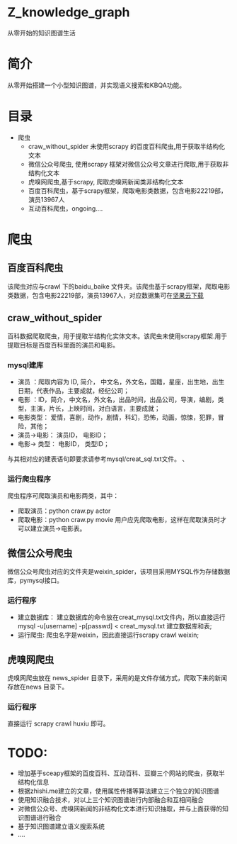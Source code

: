 # Z_knowledge_graph
从零开始的知识图谱生活

# 简介
从零开始搭建一个小型知识图谱，并实现语义搜索和KBQA功能。<br>

# 目录

* 爬虫
    * craw_without_spider 未使用scrapy 的百度百科爬虫,用于获取半结构化文本    
    * 微信公众号爬虫, 使用scrapy 框架对微信公众号文章进行爬取,用于获取非结构化文本    
    * 虎嗅网爬虫,基于scrapy, 爬取虎嗅网新闻类非结构化文本   
    * 百度百科爬虫，基于scrapy框架，爬取电影类数据，包含电影22219部，演员13967人    
    * 互动百科爬虫，ongoing....

# 爬虫

## 百度百科爬虫

该爬虫对应与crawl 下的baidu_baike 文件夹。该爬虫基于scrapy框架，爬取电影类数据，包含电影22219部，演员13967人，对应数据集可在[坚果云下载](https://www.jianguoyun.com/p/Dfga9AgQq_6CBxiw8Go)

## craw_without_spider

百科数据爬取爬虫，用于提取半结构化实体文本。该爬虫未使用scrapy框架.用于提取目标是百度百科里面的演员和电影。

### mysql建库
* 演员 ：爬取内容为 ID, 简介， 中文名，外文名，国籍，星座，出生地，出生日期，代表作品，主要成就，经纪公司；  
* 电影 ：ID，简介，中文名，外文名，出品时间，出品公司，导演，编剧，类型，主演，片长，上映时间，对白语言，主要成就；  
* 电影类型： 爱情，喜剧，动作，剧情，科幻，恐怖，动画，惊悚，犯罪，冒险，其他； 
* 演员->电影： 演员ID， 电影ID； 
* 电影-> 类型： 电影ID， 类型ID；

与其相对应的建表语句即要求请参考mysql/creat_sql.txt文件。  、
### 运行爬虫程序
爬虫程序可爬取演员和电影两类，其中：  
* 爬取演员：python craw.py actor 
* 爬取电影：python craw.py movie 
用户应先爬取电影，这样在爬取演员时才可以建立演员->电影表。

## 微信公众号爬虫
微信公众号爬虫对应的文件夹是weixin_spider，该项目采用MYSQL作为存储数据库，pymysql接口。

### 运行程序

* 建立数据库： 建立数据库的命令放在creat_mysql.txt文件内，所以直接运行 mysql -u[username] -p[passwd] < creat_mysql.txt 建立数据库和表; 
* 运行爬虫: 爬虫名字是weixin，因此直接运行scrapy crawl weixin;  

## 虎嗅网爬虫
虎嗅网爬虫放在 news_spider 目录下，采用的是文件存储方式，爬取下来的新闻存放在news 目录下。

### 运行程序

直接运行 scrapy crawl huxiu 即可。



# TODO:
* 增加基于sceapy框架的百度百科、互动百科、豆瓣三个网站的爬虫，获取半结构化信息    
* 根据zhishi.me建立的文章，使用属性传播等算法建立三个独立的知识图谱    
* 使用知识融合技术，对以上三个知识图谱进行内部融合和互相间融合    
* 对微信公众号、虎嗅网新闻的非结构化文本进行知识抽取，并与上面获得的知识图谱进行融合    
* 基于知识图谱建立语义搜索系统    
* ....
